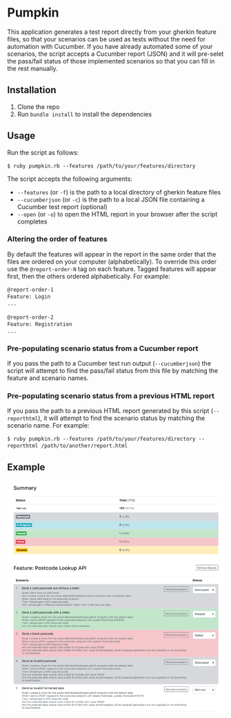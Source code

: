 # Pumpkin

This application generates a test report directly from your gherkin feature files, so that your scenarios can be used as tests without the need for automation with Cucumber. If you have already automated some of your scenarios, the script accepts a Cucumber report (JSON) and it will pre-selet the pass/fail status of those implemented scenarios so that you can fill in the rest manually.

## Installation

1. Clone the repo
2. Run `bundle install` to install the dependencies

## Usage

Run the script as follows:

    $ ruby pumpkin.rb --features /path/to/your/features/directory

The script accepts the following arguments:

* `--features` (or `-f`) is the path to a local directory of gherkin feature files
* `--cucumberjson` (or `-c`) is the path to a local JSON file containing a Cucumber test report (optional)
* `--open` (or `-o`) to open the HTML report in your browser after the script completes

### Altering the order of features

By default the features will appear in the report in the same order that the files are ordered on your computer (alphabetically). To override this order use the `@report-order-N` tag on each feature. Tagged features will appear first, then the others ordered alphabetically. For example:

    @report-order-1
    Feature: Login
    ...

    @report-order-2
    Feature: Registration
    ...

### Pre-populating scenario status from a Cucumber report

If you pass the path to a Cucumber test run output (`--cucumberjson`) the script will attempt to find the pass/fail status from this file by matching the feature and scenario names.

### Pre-populating scenario status from a previous HTML report

If you pass the path to a previous HTML report generated by this script (`--reporthtml`), it will attempt to find the scenario status by matching the scenario name. For example:

    $ ruby pumpkin.rb --features /path/to/your/features/directory --reporthtml /path/to/another/report.html

## Example

![Example report](screenshot.png)
